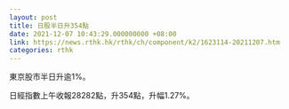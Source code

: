 ```yaml
---
layout: post
title: 日股半日升354點
date: 2021-12-07 10:43:29.000000000 +08:00
link: https://news.rthk.hk/rthk/ch/component/k2/1623114-20211207.htm
categories: rthk
---
```


東京股市半日升逾1%。

日經指數上午收報28282點，升354點，升幅1.27%。
